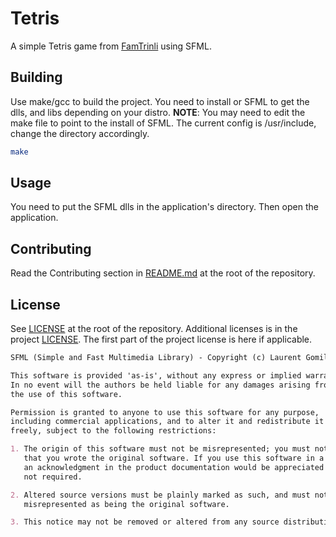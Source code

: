 # Tetris

A simple Tetris game from [FamTrinli](https://www.youtube.com/channel/UCC7qpnId5RIQruKDJOt2exw)
using SFML.

## Building

Use make/gcc to build the project. You need to install or SFML to get the
dlls, and libs depending on your distro. **NOTE**: You may need to edit
the make file to point to the install of SFML. The current config is
/usr/include, change the directory accordingly.

```bash
make
```

## Usage

You need to put the SFML dlls in the application's directory. Then open the
application.

## Contributing

Read the Contributing section in [README.md](../../README.md) at the root of the
repository.

## License

See [LICENSE](../../../LICENSE) at the root of the repository. Additional
licenses is in the project [LICENSE](./LICENSE).
The first part of the project license is here if applicable.

```markdown
SFML (Simple and Fast Multimedia Library) - Copyright (c) Laurent Gomila

This software is provided 'as-is', without any express or implied warranty.
In no event will the authors be held liable for any damages arising from
the use of this software.

Permission is granted to anyone to use this software for any purpose,
including commercial applications, and to alter it and redistribute it
freely, subject to the following restrictions:

1. The origin of this software must not be misrepresented; you must not claim
   that you wrote the original software. If you use this software in a product,
   an acknowledgment in the product documentation would be appreciated but is
   not required.

2. Altered source versions must be plainly marked as such, and must not be
   misrepresented as being the original software.

3. This notice may not be removed or altered from any source distribution.
```
